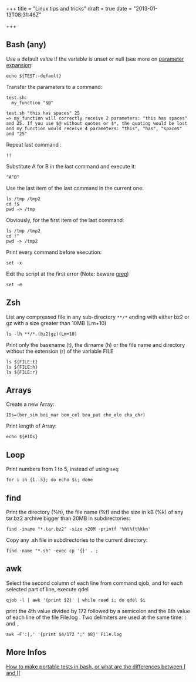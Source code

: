 +++
title = "Linux tips and tricks"
draft = true
date = "2013-01-13T08:31:46Z"

+++

## Bash (any)

Use a default value if the variable is unset or null (see more on [parameter expansion](https://www.gnu.org/software/bash/manual/html_node/Shell-Parameter-Expansion.html):

~~~
echo ${TEST:-default}
~~~

Transfer the parameters to a command:

~~~
test.sh:
  my_function "$@"

test.sh "this has spaces" 25
=> my_function will correctly receive 2 parameters: "this has spaces" and 25. If you use $@ without quotes or $*, the quoting would be lost and my_function would receive 4 parameters: "this", "has", "spaces" and "25"
~~~

Repeat last command :

~~~
!!
~~~

Substitute A for B in the last command and execute it:

~~~
^A^B^
~~~

Use the last item of the last command in the current one:

~~~
ls /tmp /tmp2
cd !$
pwd -> /tmp
~~~

Obviously, for the first item of the last command:

~~~
ls /tmp /tmp2
cd !^
pwd -> /tmp2
~~~

Print every command before execution:

~~~
set -x
~~~

Exit the script at the first error (Note: beware [grep](http://unix.stackexchange.com/questions/235017/set-e-and-grep-idiom-for-preventing-premature-exit-from-shell-script-when-p))

~~~
set -e
~~~

## Zsh

List any compressed file in any sub-directory `**/*` ending with either bz2 or gz with a size greater than 10MB (Lm+10)

~~~
ls -lh **/*.(bz2|gz)(Lm+10)
~~~

Print only the basename (t), the dirname (h) or the file name and directory without the extension \(r) of the variable FILE

~~~
ls ${FILE:t}
ls ${FILE:h}
ls ${FILE:r}
~~~

## Arrays

Create a new Array:
~~~
IDs=(ber_sim boi_mar bom_cel bou_pat che_elo cha_chr)
~~~

Print length of Array:

~~~
echo ${#IDs}
~~~

## Loop

Print numbers from 1 to 5, instead of using `seq`:

~~~
for i in {1..5}; do echo $i; done
~~~

## find

Print the directory (%h), the file name (%f) and the size in kB (%k) of any tar.bz2 archive bigger than 20MB in subdirectories:

~~~
find -iname "*.tar.bz2" -size +20M -printf '%ht%ft%kkn'
~~~

Copy any .sh file in subdirectories to the current directory:

~~~
find -name "*.sh" -exec cp '{}' . ;
~~~

## awk
Select the second column of each line from command qjob, and for each selected part of line, execute qdel

~~~
qjob -l | awk '{print $2}' | while read i; do qdel $i
~~~

print the 4th value divided by 172 followed by a semicolon and the 8th value of each line of the file File.log . Two delimiters are used at the same time: `:` and `,`

~~~
awk -F':|,' '{print $4/172 ";" $8}' File.log
~~~

## More Infos

[How to make portable tests in bash, or what are the differences between \[ and \[\[](http://mywiki.wooledge.org/BashFAQ/031)


